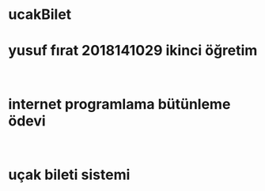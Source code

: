 # ucakBilet

<h1>yusuf fırat 2018141029 ikinci öğretim</h1>
<br>
<h1>internet programlama bütünleme ödevi</h1>
<br>
<h1>uçak bileti sistemi</h1>
